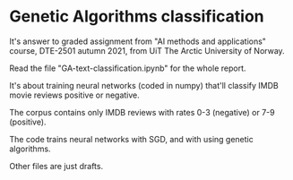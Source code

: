 # Genetic Algorithms classification

It's answer to graded assignment from "AI methods and applications" course, DTE-2501 autumn 2021, from UiT The Arctic University of Norway.

Read the file "GA-text-classification.ipynb" for the whole report.

It's about training neural networks (coded in numpy) that'll classify IMDB movie reviews positive or negative.

The corpus contains only IMDB reviews with rates 0-3 (negative) or 7-9 (positive).

The code trains neural networks with SGD, and with using genetic algorithms. 

Other files are just drafts.
